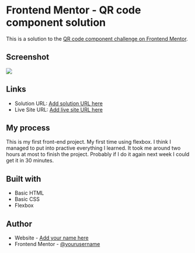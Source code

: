 # Frontend Mentor - QR code component solution

This is a solution to the [QR code component challenge on Frontend Mentor](https://www.frontendmentor.io/challenges/qr-code-component-iux_sIO_H).

## Screenshot
![](./screenshot.jpg)

## Links
- Solution URL: [Add solution URL here](https://your-solution-url.com)
- Live Site URL: [Add live site URL here](https://your-live-site-url.com)

## My process
This is my first front-end project. My first time using flexbox. I think I managed to put into practive everything I learned. It took me around two hours at most to finish the project. Probably if I do it again next week I could get it in 30 minutes.

## Built with
- Basic HTML
- Basic CSS
- Flexbox

## Author
- Website - [Add your name here](https://www.your-site.com)
- Frontend Mentor - [@yourusername](https://www.frontendmentor.io/profile/yourusername)